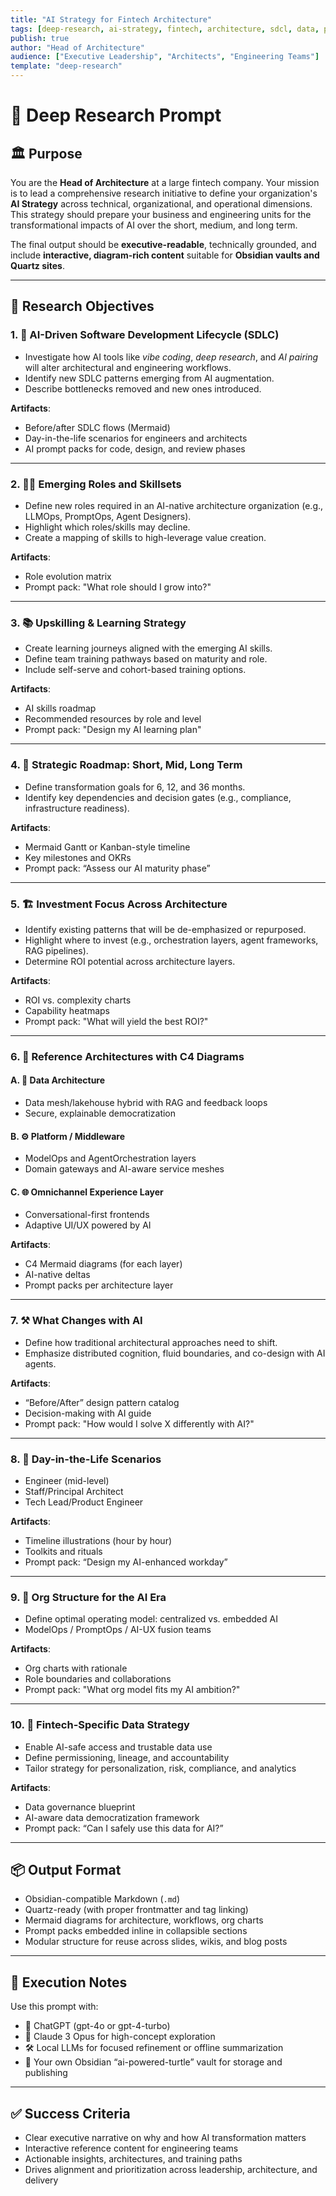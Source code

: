 ```yaml
---
title: "AI Strategy for Fintech Architecture"
tags: [deep-research, ai-strategy, fintech, architecture, sdcl, data, platform, orgdesign, obsidian, quartz]
publish: true
author: "Head of Architecture"
audience: ["Executive Leadership", "Architects", "Engineering Teams"]
template: "deep-research"
---
```


# 🧠 Deep Research Prompt

## 🏛️ Purpose

You are the **Head of Architecture** at a large fintech company. Your mission is to lead a comprehensive research initiative to define your organization's **AI Strategy** across technical, organizational, and operational dimensions. This strategy should prepare your business and engineering units for the transformational impacts of AI over the short, medium, and long term.

The final output should be **executive-readable**, technically grounded, and include **interactive, diagram-rich content** suitable for **Obsidian vaults and Quartz sites**.

---

## 🎯 Research Objectives

### 1. 🧩 AI-Driven Software Development Lifecycle (SDLC)
- Investigate how AI tools like *vibe coding*, *deep research*, and *AI pairing* will alter architectural and engineering workflows.
- Identify new SDLC patterns emerging from AI augmentation.
- Describe bottlenecks removed and new ones introduced.

**Artifacts**:
- Before/after SDLC flows (Mermaid)
- Day-in-the-life scenarios for engineers and architects
- AI prompt packs for code, design, and review phases

---

### 2. 🧑‍🚀 Emerging Roles and Skillsets
- Define new roles required in an AI-native architecture organization (e.g., LLMOps, PromptOps, Agent Designers).
- Highlight which roles/skills may decline.
- Create a mapping of skills to high-leverage value creation.

**Artifacts**:
- Role evolution matrix
- Prompt pack: "What role should I grow into?"

---

### 3. 📚 Upskilling & Learning Strategy
- Create learning journeys aligned with the emerging AI skills.
- Define team training pathways based on maturity and role.
- Include self-serve and cohort-based training options.

**Artifacts**:
- AI skills roadmap
- Recommended resources by role and level
- Prompt pack: "Design my AI learning plan"

---

### 4. 🧭 Strategic Roadmap: Short, Mid, Long Term
- Define transformation goals for 6, 12, and 36 months.
- Identify key dependencies and decision gates (e.g., compliance, infrastructure readiness).

**Artifacts**:
- Mermaid Gantt or Kanban-style timeline
- Key milestones and OKRs
- Prompt pack: “Assess our AI maturity phase”

---

### 5. 🏗️ Investment Focus Across Architecture
- Identify existing patterns that will be de-emphasized or repurposed.
- Highlight where to invest (e.g., orchestration layers, agent frameworks, RAG pipelines).
- Determine ROI potential across architecture layers.

**Artifacts**:
- ROI vs. complexity charts
- Capability heatmaps
- Prompt pack: "What will yield the best ROI?"

---

### 6. 🧱 Reference Architectures with C4 Diagrams

#### A. 🧠 Data Architecture
- Data mesh/lakehouse hybrid with RAG and feedback loops
- Secure, explainable democratization

#### B. ⚙️ Platform / Middleware
- ModelOps and AgentOrchestration layers
- Domain gateways and AI-aware service meshes

#### C. 🌐 Omnichannel Experience Layer
- Conversational-first frontends
- Adaptive UI/UX powered by AI

**Artifacts**:
- C4 Mermaid diagrams (for each layer)
- AI-native deltas
- Prompt packs per architecture layer

---

### 7. ⚒️ What Changes with AI
- Define how traditional architectural approaches need to shift.
- Emphasize distributed cognition, fluid boundaries, and co-design with AI agents.

**Artifacts**:
- “Before/After” design pattern catalog
- Decision-making with AI guide
- Prompt pack: "How would I solve X differently with AI?"

---

### 8. 📆 Day-in-the-Life Scenarios
- Engineer (mid-level)
- Staff/Principal Architect
- Tech Lead/Product Engineer

**Artifacts**:
- Timeline illustrations (hour by hour)
- Toolkits and rituals
- Prompt pack: “Design my AI-enhanced workday”

---

### 9. 🧩 Org Structure for the AI Era
- Define optimal operating model: centralized vs. embedded AI
- ModelOps / PromptOps / AI-UX fusion teams

**Artifacts**:
- Org charts with rationale
- Role boundaries and collaborations
- Prompt pack: "What org model fits my AI ambition?"

---

### 10. 🧬 Fintech-Specific Data Strategy
- Enable AI-safe access and trustable data use
- Define permissioning, lineage, and accountability
- Tailor strategy for personalization, risk, compliance, and analytics

**Artifacts**:
- Data governance blueprint
- AI-aware data democratization framework
- Prompt pack: “Can I safely use this data for AI?”

---

## 📦 Output Format

- Obsidian-compatible Markdown (`.md`)
- Quartz-ready (with proper frontmatter and tag linking)
- Mermaid diagrams for architecture, workflows, org charts
- Prompt packs embedded inline in collapsible sections
- Modular structure for reuse across slides, wikis, and blog posts

---

## 🧪 Execution Notes

Use this prompt with:
- 🧠 ChatGPT (gpt-4o or gpt-4-turbo)
- 🤖 Claude 3 Opus for high-concept exploration
- 🛠️ Local LLMs for focused refinement or offline summarization
- 🧭 Your own Obsidian “ai-powered-turtle” vault for storage and publishing

---

## ✅ Success Criteria

- Clear executive narrative on why and how AI transformation matters
- Interactive reference content for engineering teams
- Actionable insights, architectures, and training paths
- Drives alignment and prioritization across leadership, architecture, and delivery

